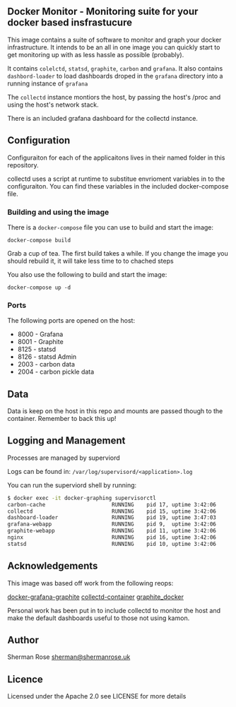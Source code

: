 Docker Monitor - Monitoring suite for your docker based insfrastucure
---------------------------------------------

This image contains a suite of software to monitor and graph your docker 
infrastructure. It intends to be an all in one image you can quickly start to
get monitoring up with as less hassle as possible (probably).

It contains `colelctd`, `statsd`, `graphite`, `carbon`  and `grafana`.
It also contains `dashbord-loader` to load dashboards droped in the `grafana`
directory into a running instance of `grafana`

The `collectd` instance montiors the host, by passing the host's /proc and using
the host's network stack.

There is an included grafana dashboard for the collectd instance.

## Configuration  ##

Configuraiton for each of the applicaitons lives in their named folder in this
repository. 

collectd uses a script at runtime to substitue envrioment variables in to the 
configuraiton. You can find these variables in the included docker-compose file.

### Building and using the image ###

There is a `docker-compose` file you can use to build and start the image:

`docker-compose build`

Grab a cup of tea. The first build takes a while.  If you change the image you 
should rebuild it, it will take less time to to chached steps

You also use the following to build and start the image:

`docker-compose up -d`

### Ports ###

The following ports are opened on the host:

* 8000 - Grafana
* 8001 - Graphite 
* 8125 - statsd 
* 8126 - statsd Admin
* 2003 - carbon data 
* 2004 - carbon pickle data

## Data  ##

Data is keep on the host in this repo and mounts are passed though to the
container. Remember to back this up!

## Logging and Management ##

Processes are managed by superviord 

Logs can be found in:
`/var/log/supervisord/<application>.log`

You can run the superviord shell by running:

```bash
$ docker exec -it docker-graphing supervisorctl 
carbon-cache                     RUNNING    pid 17, uptime 3:42:06 
collectd                         RUNNING    pid 15, uptime 3:42:06
dashboard-loader                 RUNNING    pid 19, uptime 3:47:03
grafana-webapp                   RUNNING    pid 9,  uptime 3:42:06
graphite-webapp                  RUNNING    pid 11, uptime 3:42:06
nginx                            RUNNING    pid 16, uptime 3:42:06
statsd                           RUNNING    pid 10, uptime 3:42:06
```

## Acknowledgements ##

This image was based off work from the following reops:

[docker-grafana-graphite](https://github.com/kamon-io/docker-grafana-graphite)
[collectd-container](https://github.com/rightscale/collectd-container)
[graphite_docker](https://github.com/SamSaffron/graphite_docker)

Personal work has been put in to include collectd to monitor the host and make
the default dashboards useful to those not using kamon.

## Author ##
Sherman Rose <sherman@shermanrose.uk>

## Licence ##
Licensed under the Apache 2.0 see LICENSE for more details


